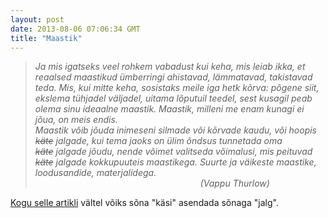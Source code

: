 ```yaml
---
layout: post
date: 2013-08-06 07:06:34 GMT
title: "Maastik"
---
```

<blockquote>
<p><em><span>Ja mis igatseks veel rohkem vabadust kui keha, mis leiab ikka, et reaalsed maastikud &uuml;mberringi ahistavad, l&auml;mmatavad, takistavad teda. Mis, kui mitte keha, sosistaks meile iga hetk k&otilde;rva: p&otilde;gene siit, ekslema t&uuml;hjadel v&auml;ljadel, uitama l&otilde;putuil teedel, sest kusagil peab olema sinu ideaalne maastik. Maastik, milleni me enam kunagi ei j&otilde;ua, on meis endis.&nbsp;</span></em><br /><em><span>Maastik v&otilde;ib j&otilde;uda inimeseni silmade v&otilde;i k&otilde;rvade kaudu, v&otilde;i hoopis <strike>k&auml;te</strike>&nbsp;jalgade, kui tema jaoks on &uuml;lim &otilde;ndsus tunnetada oma <strike>k&auml;te</strike>&nbsp;jalgade j&otilde;udu, nende v&otilde;imet valitseda v&otilde;imalusi, mis peituvad <strike>k&auml;te</strike> jalgade kokkupuuteis maastikega. Suurte ja v&auml;ikeste maastike, loodusandide, materjalidega. <br />&nbsp; &nbsp; &nbsp; &nbsp; &nbsp; &nbsp; &nbsp; &nbsp; &nbsp; &nbsp; &nbsp; &nbsp; &nbsp; &nbsp; &nbsp; &nbsp; &nbsp; &nbsp; &nbsp; &nbsp; &nbsp; &nbsp; &nbsp; &nbsp; &nbsp; &nbsp; &nbsp; &nbsp; &nbsp; &nbsp; &nbsp; &nbsp; &nbsp; &nbsp;(Vappu Thurlow)<br /></span></em></p>
</blockquote>
<p><a href="http://www.sirp.ee/archive/2001/05.01.01/Kunst/kunst1-2.html">Kogu selle artikli</a> v&auml;ltel v&otilde;iks s&otilde;na "k&auml;si" asendada s&otilde;naga "jalg".&nbsp;</p>
